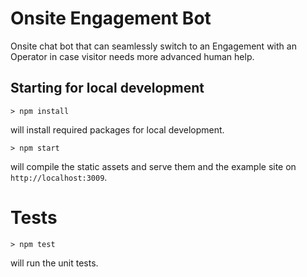 # Onsite Engagement Bot

Onsite chat bot that can seamlessly switch to an Engagement with an Operator
in case visitor needs more advanced human help.

## Starting for local development

`> npm install`

will install required packages for local development.

`> npm start`

will compile the static assets and serve them and the example site on `http://localhost:3009`.

# Tests

`> npm test`

will run the unit tests.
